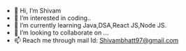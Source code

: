 - 👋 Hi, I’m Shivam
- 👀 I’m interested in coding..
- 🌱 I’m currently learning Java,DSA,React JS,Node JS.
- 💞️ I’m looking to collaborate on ...
- 📫 Reach me through mail Id: Shivambhatt97@gmail.com

<!---
shivambhatt97/shivambhatt97 is a ✨ special ✨ repository because its `README.md` (this file) appears on your GitHub profile.
You can click the Preview link to take a look at your changes.
--->
